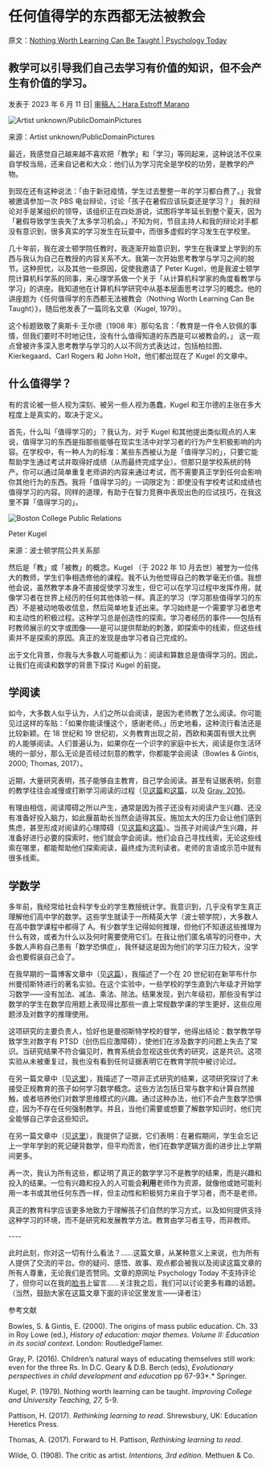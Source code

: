 # 任何值得学的东西都无法被教会

原文：[Nothing Worth Learning Can Be Taught | Psychology Today](https://www.psychologytoday.com/us/blog/freedom-to-learn/202306/nothing-worth-learning-can-be-taught)

## 教学可以引导我们自己去学习有价值的知识，但不会产生有价值的学习。

发表于 2023 年 6 月 11 日| [审稿人：Hara Estroff Marano](https://www.psychologytoday.com/us/docs/editorial-process)

![Artist unknown/PublicDomainPictures](https://cdn2.psychologytoday.com/assets/styles/article_inline_half_caption/public/field_blog_entry_images/2023-06/PublicDomanPicstures.jpg?itok=TatIHlQm)

来源：Artist unknown/PublicDomainPictures

最近，我感觉自己越来越不喜欢把「教学」和「学习」等同起来，这种说法不仅来自学校当局，还来自记者和大众：他们认为学习完全是学校的功劳，是教学的产物。

到现在还有这种说法：「由于新冠疫情，学生过去整整一年的学习都白费了。」我曾被邀请参加一次 PBS 电台辩论，讨论「孩子在暑假应该玩耍还是学习？」 我的辩论对手是某组织的领导，该组织正在四处游说，试图将学年延长到整个夏天，因为「暑假导致学生丧失了太多学习机会。」不知为何，节目主持人和我的辩论对手都没有意识到，很多真实的学习发生在玩耍中，而很多虚假的学习发生在学校里。

几十年前，我在波士顿学院任教时，我逐渐开始意识到，学生在我课堂上学到的东西与我认为自己在教授的内容关系不大。我第一次开始思考教学与学习之间的脱节。这种担忧，以及其他一些原因，促使我邀请了 Peter Kugel，他是我波士顿学院计算机科学系的同事，来心理学系做一个关于「从计算机科学家的角度看教学与学习」的讲座。我知道他在计算机科学研究中从基本层面思考过学习的概念。他的讲座题为《任何值得学的东西都无法被教会（Nothing Worth Learning Can Be Taught）》，随后他发表了一篇同名文章（Kugel, 1979）。

这个标题致敬了奥斯卡·王尔德（1908 年）那句名言：「教育是一件令人钦佩的事情，但我们要时不时地记住，没有什么值得知道的东西是可以被教会的。」 这一观点曾被许多深入思考教学与学习的人以不同方式表达过，包括柏拉图、Kierkegaard、Carl Rogers 和 John Holt，他们都出现在了 Kugel 的文章中。

## 什么值得学？

有的言论被一些人视为深刻、被另一些人视为愚蠢，Kugel 和王尔德的主张在多大程度上是真实的，取决于定义。

首先，什么叫「值得学习的」？我认为，对于 Kugel 和其他提出类似观点的人来说，值得学习的东西是指那些能够在现实生活中对学习者的行为产生积极影响的内容。在学校中，有一种人为的标准：某些东西被认为是「值得学习的」，只要它能帮助学生通过考试并取得好成绩（从而最终完成学业）。但那只是学校系统的特产。你可以通过简单重复老师讲的内容来通过考试，而不需要真正学到任何会影响你其他行为的东西。我将「值得学习的」一词限定为：即使没有学校考试和成绩也值得学习的内容。同样的道理，有助于在智力竞赛中表现出色的应试技巧，在我这里不算「值得学习的」。

![Boston College Public Relations](https://cdn2.psychologytoday.com/assets/styles/article_inline_half_caption/public/field_blog_entry_images/2023-06/1642541607545.jpg?itok=aKyJQ8Ku)

Peter Kugel

来源：波士顿学院公共关系部

然后是「教」或「被教」的概念。Kugel （于 2022 年 10 月去世）被誉为一位伟大的教师，学生们争相选修他的课程。我不认为他觉得自己的教学毫无价值。我想他会说，虽然教学本身不直接促使学习发生，但它可以在学习过程中发挥作用，就像学习者在世界上经历的任何其他体验一样。真正的学习（学习那些值得学习的东西）不是被动地吸收信息，然后简单地复述出来。学习始终是一个需要学习者思考和主动性的积极过程。这种学习总是创造性的探索。学习者经历的事件——包括有时教师展示的文字或图像——是可以提供帮助的刺激，即探索中的线索，但这些线索并不是探索的原因。真正的发现是由学习者自己完成的。

出于文化背景，你我与大多数人可能都认为：阅读和算数总是值得学习的。因此，让我们在阅读和数学的背景下探讨 Kugel 的前提。

## 学阅读

如今，大多数人似乎认为，人们之所以会阅读，是因为老师教了怎么阅读。你可能见过这样的车贴：「如果你能读懂这个，感谢老师。」历史地看，这种流行看法还是比较新颖。在 18 世纪和 19 世纪初，义务教育出现之前，西欧和美国有很大比例的人能够阅读。人们普遍认为，如果你在一个识字的家庭中长大，阅读是你生活环境的一部分，那么无论是否经过刻意的教学，你都能学会阅读（Bowles & Gintis, 2000; Thomas, 2017）。

近期，大量研究表明，孩子能够自主教育，自己学会阅读。甚至有证据表明，刻意的教学往往会减慢或打断学习阅读的过程（见[这篇](https://www.psychologytoday.com/us/blog/freedom-learn/201002/children-teach-themselves-read)和[这篇](https://www.psychologytoday.com/us/blog/freedom-learn/201311/the-reading-wars-why-natural-learning-fails-in-classrooms)，以及 [Gray, 2016](https://www.petergray.org/_files/ugd/b4b4f9_e2a61c6529904170a9ff4c03cfaf29a3.pdf)。

有理由相信，阅读障碍之所以产生，通常是因为孩子还没有对阅读产生兴趣、还没有准备好投入脑力，如此揠苗助长当然会适得其反。施加太大的压力会让他们感到焦虑，甚至形成对阅读的心理障碍（见[这篇](https://www.psychologytoday.com/us/blog/freedom-learn/202012/how-dyslexic-kids-learn-read-when-removed-school)和[这篇](https://www.psychologytoday.com/us/blog/freedom-learn/202103/forced-schooling-anxiety-and-learning-disorders)）。当孩子对阅读产生兴趣，并准备好进行必要的探索时，他们就会学会阅读。他们会自己寻找线索，无论这些线索在哪里，都能帮助他们探索阅读，最终成为流利读者。老师的言语或示范中就有很多线索。

## 学数学

多年前，我经常给社会科学专业的学生教授统计学。我意识到，几乎没有学生真正理解他们高中学的数学。这些学生就读于一所精英大学（波士顿学院），大多数人在高中数学课程中都得了 A。有少数学生记得如何推理，但他们不知道这些推理为什么有效，或者为什么以及何时需要使用它们。在我让他们匿名填写的问卷中，大多数人声称自己患有「数学恐惧症」，我怀疑这是因为他们的学习压力较大，没学会也要假装自己会了。

在我早期的一篇博客文章中（见[这篇](https://www.psychologytoday.com/us/blog/freedom-learn/201003/when-less-is-more-the-case-teaching-less-math-in-school)），我描述了一个在 20 世纪初在新罕布什尔州曼彻斯特进行的著名实验。在这个实验中，一些学校的学生直到六年级才开始学习数学——没有加法、减法、乘法、除法。结果发现，到六年级初，那些没有学过数学的学生在数学应用题上表现得比那些一直上常规数学课的学生更好，这些应用题涉及对数字的推理使用。

这项研究的主要负责人，恰好也是曼彻斯特学校的督学，他得出结论：数学教学导致学生对数字有 PTSD（创伤后应激障碍），使他们在涉及数字的问题上失去了常识。当研究结果不符合偏见时，教育系统会忽视这些优秀的研究，这是共识。这项实验从未被重复过，我也没有看到任何证据表明它在教育学院中被讨论过。

在另一篇文章中（见[这里](https://www.psychologytoday.com/us/blog/freedom-learn/201004/kids-learn-math-easily-when-they-control-their-own-learning)），我描述了一项非正式研究的结果，这项研究探讨了未接受正规教育的孩子如何学习数学概念。这些方法包括日常与数字和计算自然接触，或者培养他们对数学思维模式的兴趣。通过这种办法，他们不会产生数学恐惧症，因为不存在任何强制教学。并且，当他们需要或想要了解数学知识时，他们完全能够自己学会这些知识。

在另一篇文章中（见[这里](https://www.psychologytoday.com/us/blog/freedom-learn/201707/facts-and-fiction-about-the-so-called-summer-slide)），我提供了证据，它们表明：在暑假期间，学生会忘记上一学年学到的死记硬背数学，但平均而言，他们在数学逻辑方面的进步比上学期间更多。

再一次，我认为所有这些，都证明了真正的数学学习不是教学的结果，而是兴趣和投入的结果。一位有兴趣和投入的人可能会**利用**老师作为资源，就像他或她可能利用一本书或其他任何东西一样，但主动性和积极努力来自于学习者，而不是老师。

真正的教育科学应该更多地致力于理解孩子们自然的学习方式，以及如何提供支持这种学习的环境，而不是研究和发展教学方法。教育由学习者主导，而非教师。

\----

此时此刻，你对这一切有什么看法？……这篇文章，从某种意义上来说，也为所有人提供了交流的平台。你的疑问、感悟、故事、观点都会被我以及阅读这篇文章的所有人尊重，无论我们是否赞同。文章的原网址 Psychology Today 不支持评论了，但你可以在我的[脸书](https://www.facebook.com/peter.gray.3572)上留言……关注我之后，我们可以讨论更多有趣的话题。（当然，鼓励大家在这篇文章下面的评论区里发言——译者注）

参考文献

Bowles, S. & Gintis, E. (2000). The origins of mass public education. Ch. 33 in Roy Lowe (ed.), *History of education: major themes. Volume II: Education in its social context*. London: RoutledgeFlamer.

Gray, P. (2016). Children’s natural ways of educating themselves still work: even for the three Rs. In D.C. Geary & D.B. Berch (eds), *Evolutionary perspectives in child development and education* pp 67-93*.* Springer.

Kugel, P. (1979). Nothing worth learning can be taught. *Improving College and University Teaching, 27,* 5-9.

Pattison, H. (2017). *Rethinking learning to read*. Shrewsbury, UK: Education Heretics Press.

Thomas, A. (2017). Forward to H. Pattison, *Rethinking learning to read*.

Wilde, O. (1908). The critic as artist. *Intentions, 3rd edition*. Methuen & Co.